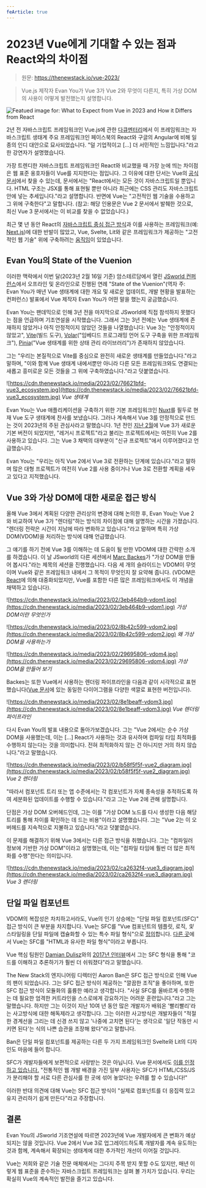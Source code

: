 ```yaml
---
feArticle: true
---
```


# 2023년 Vue에게 기대할 수 있는 점과 React와의 차이점

> 원문: https://thenewstack.io/vue-2023/

> Vue.js 제작자 Evan You가 Vue 3가 Vue 2와 무엇이 다른지, 특히 가상 DOM의 사용이 어떻게 발전했는지 설명합니다.

![Featued image for: What to Expect from Vue in 2023 and How it Differs from React](https://cdn.thenewstack.io/media/2023/02/4d8708c2-evanyou_feature-1024x614.jpg)

2년 전 자바스크립트 프레임워크인 Vue.js에 관한 [다큐멘터리](https://www.youtube.com/watch?v=OrxmtDw4pVI)에서 이 프레임워크는 자바스크립트 생태계 주요 프레임워크인 페이스북의 React와 구글의 Angular에 비해 일종의 인디 대안으로 묘사되었습니다. "덜 기업적이고 [...] 더 서민적인 느낌입니다."라고 한 강연자가 설명했습니다.

가장 트렌디한 자바스크립트 프레임워크인 React와 비교했을 때 가장 눈에 띄는 차이점은 웹 표준 옹호자들이 Vue를 지지한다는 점입니다. 그 이유에 대한 단서는 Vue의 [공식 문서](https://v2.vuejs.org/v2/guide/comparison.html)에서 찾을 수 있는데, 문서에서는 "React에서는 모든 것이 자바스크립트일 뿐입니다. HTML 구조는 JSX를 통해 표현될 뿐만 아니라 최근에는 CSS 관리도 자바스크립트 안에 넣는 추세입니다."라고 설명합니다. 반면에 Vue는 "고전적인 웹 기술을 수용하고 그 위에 구축한다"고 말합니다. (참고: 해당 인용문은 Vue 2 문서에서 발췌한 것으로, 최신 Vue 3 문서에서는 이 비교를 찾을 수 없었습니다.)

최근 몇 년 동안 React의 [자바스크립트 중심 접근 방식](https://thenewstack.io/2023-web-tech-check-in-react-performance-pwas-ios-browsers/)과 이를 사용하는 프레임워크(예: [Next.js](https://thenewstack.io/how-next-js-12-connects-to-low-code-and-visual-design-tools/))에 대한 반발이 많았고, Vue, Svelte, Lit와 같은 프레임워크가 제공하는 "고전적인 웹 기술" 위에 구축하려는 [움직임](https://thenewstack.io/case-against-web-frameworks/)이 있었습니다.

## Evan You의 State of the Vuenion

이러한 맥락에서 이번 달(2023년 2월 16일 기준) 암스테르담에서 열린 [JSworld 컨퍼런스](https://jsworldconference.com/)에서 오프라인 및 온라인으로 진행된 연례 "State of the Vuenion"(역자 주: Evan You가 매년 Vue 생태계에 대한 개요 및 새로운 업데이트, 개발 현황을 발표하는 컨퍼런스) 발표에서 Vue 제작자 Evan You가 어떤 말을 했는지 궁금했습니다.

Evan You는 팬데믹으로 인해 3년 전을 마지막으로 JSworld에 직접 참석하지 못했다는 점을 언급하며 기조연설을 시작했습니다. 그래서 그는 3년 전에는 Vue 생태계에 존재하지 않았거나 아직 안정적이지 않았던 것들을 나열했습니다: Vue 3는 "안정적이지 않았고", [Vite](https://vitejs.dev/)(빌드 도구), [Volar](https://volarjs.github.io/)("임베디드 프로그래밍 언어 도구 구축을 위한 프레임워크"), [Pinia](https://www.vuemastery.com/courses/from-vuex-to-pinia/what-is-pinia)("Vue 생태계를 위한 상태 관리 라이브러리")가 존재하지 않았습니다.

그는 "우리는 본질적으로 Vite를 중심으로 완전히 새로운 생태계를 만들었습니다."라고 말하며, "이와 함께 Vue 생태계 내에서뿐만 아니라 다른 모든 프레임워크와도 연결되는 새롭고 흥미로운 모든 것들을 그 위에 구축하였습니다."라고 덧붙였습니다.

![https://cdn.thenewstack.io/media/2023/02/76621bfd-vue3_ecosystem.jpg](https://cdn.thenewstack.io/media/2023/02/76621bfd-vue3_ecosystem.jpg)
*Vue 생태계*

Evan You는 Vue 애플리케이션을 구축하기 위한 기본 프레임워크인 [Nuxt](https://nuxtjs.org/)를 필두로 현재 Vue 도구 생태계에 찬사를 보냈습니다. 그러나 계속해서 Vue 3를 안정적으로 만드는 것이 2023년의 주된 관심사라고 말했습니다. 1년 전인 [지난 2월](https://blog.vuejs.org/posts/vue-3-as-the-new-default.html)에 Vue 3가 새로운 기본 버전이 되었지만, "레거시 프로젝트"라고 불리는 프로젝트에서는 여전히 Vue 2를 사용하고 있습니다. 그는 Vue 3 채택의 대부분이 "신규 프로젝트"에서 이루어졌다고 언급했습니다.

Evan You는 "우리는 아직 Vue 2에서 Vue 3로 전환하는 단계에 있습니다."라고 말하며 많은 대형 프로젝트가 여전히 Vue 2를 사용 중이거나 Vue 3로 전환할 계획을 세우고 있다고 지적했습니다.

## Vue 3와 가상 DOM에 대한 새로운 접근 방식

올해 Vue 3에서 계획된 다양한 관리상의 변경에 대해 논의한 후, Evan You는 Vue 2와 비교하여 Vue 3가 "렌더링"하는 방식의 차이점에 대해 설명하는 시간을 가졌습니다. "렌더링 전략은 시간이 지남에 따라 변화하고 있습니다."라고 말하며 특히 가상 DOM(VDOM)을 처리하는 방식에 대해 언급했습니다.

그 얘기를 하기 전에 Vue 3를 이해하는 데 도움이 될 만한 VDOM에 대한 간략한 소개를 하겠습니다. 이 날 JSworld의 다른 세션에서 [Marc Backes](https://twitter.com/themarcba)가 "가상 DOM을 만들어 봅시다."라는 제목의 세션을 진행했습니다. 다음 세 개의 슬라이드는 VDOM이 무엇이며 Vue와 같은 프레임워크 내에서 그 목적이 무엇인지 잘 요약해 줍니다. (VDOM은 [React](https://reactjs.org/docs/faq-internals.html)에 의해 대중화되었지만, Vue를 포함한 다른 많은 프레임워크에서도 이 개념을 채택하고 있습니다).

![https://cdn.thenewstack.io/media/2023/02/3eb464b9-vdom1.jpg](https://cdn.thenewstack.io/media/2023/02/3eb464b9-vdom1.jpg)
*가상 DOM이란 무엇인가*

![https://cdn.thenewstack.io/media/2023/02/8b42c599-vdom2.jpg](https://cdn.thenewstack.io/media/2023/02/8b42c599-vdom2.jpg)
*왜 가상 DOM을 사용하는가*

![https://cdn.thenewstack.io/media/2023/02/29695806-vdom4.jpg](https://cdn.thenewstack.io/media/2023/02/29695806-vdom4.jpg)
*가상 DOM을 만들어 보기*

Backes는 또한 Vue에서 사용하는 렌더링 파이프라인을 다음과 같이 시각적으로 표현했습니다([Vue 문서](https://vuejs.org/guide/extras/rendering-mechanism.html#render-pipeline)에 있는 동일한 다이어그램을 다양한 색깔로 표현한 버전입니다).

![https://cdn.thenewstack.io/media/2023/02/8e1beaff-vdom3.jpg](https://cdn.thenewstack.io/media/2023/02/8e1beaff-vdom3.jpg)
*Vue 렌더링 파이프라인*

다시 Evan You의 발표 내용으로 돌아가보겠습니다. 그는 "Vue 2에서는 순수 가상 DOM을 사용했는데, 이는 [...] React가 사용하는 것과 유사하며 컴파일 타임 최적화를 수행하지 않는다는 것을 의미합니다. 전혀 최적화하지 않는 건 아니지만 거의 하지 않습니다."라고 말했습니다.

![https://cdn.thenewstack.io/media/2023/02/b58f5f5f-vue2_diagram.jpg](https://cdn.thenewstack.io/media/2023/02/b58f5f5f-vue2_diagram.jpg)
*Vue 2 렌더링*

"따라서 컴포넌트 트리 또는 앱 수준에서는 각 컴포넌트가 자체 종속성을 추적하도록 하여 세분화된 업데이트를 수행할 수 있습니다."라고 그는 Vue 2에 관해 설명합니다.

단점은 가상 DOM 오버헤드인데, 그는 이를 "가상 DOM 노드를 다시 생성한 다음 해당 트리를 통해 차이를 확인하는 데 드는 비용"이라고 설명했습니다. 그는 "Vue 2는 이 오버헤드를 지속적으로 지불하고 있습니다."라고 덧붙였습니다.

이 문제를 해결하기 위해 Vue 3에서는 다른 접근 방식을 취했습니다. 그는 "컴파일러 정보에 기반한 가상 DOM"이라고 설명했는데, 이는 "컴파일 타임에 훨씬 더 많은 최적화를 수행"한다는 의미입니다.

![https://cdn.thenewstack.io/media/2023/02/ca2632f4-vue3_diagram.jpg](https://cdn.thenewstack.io/media/2023/02/ca2632f4-vue3_diagram.jpg)
*Vue 3 렌더링*

## 단일 파일 컴포넌트

VDOM의 복잡성은 차치하고서라도, Vue의 인기 상승에는 "단일 파일 컴포넌트(SFC)" 접근 방식이 큰 부분을 차지합니다. Vue는 SFC를 "Vue 컴포넌트의 템플릿, 로직, *및* 스타일링을 단일 파일에 캡슐화할 수 있는 특수 파일 형식"으로 [정의](https://vuejs.org/guide/scaling-up/sfc.html)합니다. [다른 곳](https://vuejs.org/guide/introduction.html#the-progressive-framework)에서 Vue는 SFC를 "HTML과 유사한 파일 형식"이라고 부릅니다.

Vue 핵심 팀원인 [Damian Dulisz](https://github.com/shentao)와의 [2017년 인터뷰](https://thenewstack.io/meet-vue-js-flexible-javascript-framework/)에서 그는 SFC 형식을 통해 "코드를 이해하고 추론하기가 훨씬 더 쉬워졌다"라고 말했습니다.

The New Stack의 엔지니어링 디렉터인 Aaron Ban은 SFC 접근 방식으로 인해 Vue의 팬이 되었습니다. 그는 SFC 접근 방식이 제공하는 "깔끔한 조직"을 좋아하며, 또한 SFC 접근 방식이 모듈화의 훌륭한 예라고 생각합니다. "사실 SFC를 올바르게 수행하는 데 필요한 엄격한 커트라인을 스스로에게 강요하기는 어려운 훈련입니다."라고 그는 말했습니다. 하지만 그는 이것이 지난 10여 년 동안 많은 개발자가 배워온 '빨리빨리'라는 사고방식에 대한 해독제라고 생각합니다. 그는 이러한 사고방식은 개발자들이 "적절한 경계선을 그리는 데 신경 쓰지 않고 '나중에 고치면 된다'는 생각으로 '일단 작동만 시키면 된다'는 식의 나쁜 습관을 조장해 왔다"라고 말합니다.

Ban은 단일 파일 컴포넌트를 제공하는 다른 두 가지 프레임워크인 Svelte와 Lit의 디자인도 마음에 들어 합니다.

SFC가 개발자들에게 보편적으로 사랑받는 것은 아닙니다. Vue 문서에서도 [이를 인정하고 있습니다.](https://vuejs.org/guide/scaling-up/sfc.html#what-about-separation-of-concerns) "전통적인 웹 개발 배경을 가진 일부 사용자는 SFC가 HTML/CSS/JS가 분리해야 할 서로 다른 관심사를 한 곳에 섞어 놓았다는 우려를 할 수 있습니다!"

이러한 반대 의견에 대해 Vue는 SFC 접근 방식이 "실제로 컴포넌트를 더 응집력 있고 유지 관리하기 쉽게 만든다"라고 주장합니다.

## 결론

Evan You의 JSworld 기조연설에 따르면 2023년에 Vue 개발자에게 큰 변화가 예상되지는 않을 것입니다. Vue 2에서 Vue 3로 업그레이드하도록 개발자를 계속 유도하는 것과 함께, 계속해서 확장되는 생태계에 대한 추가적인 개선이 이어질 것입니다.

Vue는 저희와 같은 기술 전문 매체에서는 그다지 주목 받지 못할 수도 있지만, 매년 이렇게 웹 표준을 준수하는 자바스크립트 프레임워크는 살펴 볼 가치가 있습니다. 우리는 확실히 Vue의 계속적인 발전을 즐기고 있습니다.